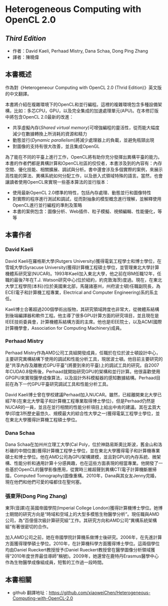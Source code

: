 
Heterogeneous Computing with OpenCL 2.0
=========================
*Third Edition*
-------------------------
- 作者：David Kaeli, Perhaad Mistry, Dana Schaa, Dong Ping Zhang
- 譯者：陳曉偉

## 本書概述

作為對《Heterogeneour Computing with OpenCL 2.0 (Thrid Edition)》英文版的中文翻譯。

本書將介紹在複雜環境下的OpenCL和並行編程。這裡的複雜環境包含多種設備架構，比如：多芯CPU，GPU，以及完全集成的加速處理單元(APU)。在本修訂版中將包含OpenCL 2.0最新的改進：
- 共享虛擬內存(*Shared virtual memory*)可增強編程的靈活性，從而能大幅度減少在數據轉換上所消耗的資源和精力 
- 動態並行(*Dynamic parallelism*)將減少處理器上的負載，並避免瓶頸出現
- 對圖像的支持有很大改善，並且集成OpenGL

為了能在不同的平臺上進行工作，OpenCL將有助你充分發揮出異構平臺的能力。本書的作者們都是異構計算和OpenCL社區的佼佼者，本書涉及到的內容有：內存空間、優化技能、相關擴展、調試與分析。書中還會涉及多個實際的案例，來展示高性能的算法、異構系統如何分配工作，以及嵌入式領域特殊的語言。當然，也會讓讀者使用OpenCL來實現一些基本算法的並行版本：
- 使用最新OpenCL 2.0標準的特性，包括內存處理、動態並行和圖像特性
- 對實際的程序進行測試和調試，從而對抽象的模型概念進行理解，並解釋使用OpenCL進行並行編程的準則及策略
- 本書的案例包含：圖像分析、Web插件、粒子模擬、視頻編輯、性能優化，等等

## 本書作者

### David Kaeli

David Kaeli在羅格斯大學(Rutgers University)獲得電氣工程學士和博士學位，在雪城大學(Syracuse University)獲得計算機工程碩士學位，並管理東北大學計算機體系研究室(NUCAR)。1993年Kaeli加入東北大學，他之前在IBM任職12年，任職的最後7年在T.J. Watson研究中心(位於紐約，約克敦海茨)度過。現在，在東北大學工程學院(本科)(位於美國東北部，馬薩諸塞州，州府波士頓)任職副院長，為ECE(電子和計算機工程專業，Electrical and Computer Engineering)系的系主任。

Kaeli博士合著超過200個學術出版物，其研究領域跨度也非常大，從微體系結構到後端編譯器和軟件工程。他主導了很多GPU計算方面的研究項目，並且現在是IEEE技術委員會，計算機體系結構方面的主席。他也是IEEE院士，以及ACM(國際計算機學會，Association for Computing Machinery)成員。

### Perhaad Mistry

Perhaad Mistry作為AMD公司工具組開發成員，任職於在位於波士頓設計中心，主要研究異構結構下使用的調試和性能分析工具，現居波士頓。他目前主要研究的是“共享內存及離散式GPU平臺”(將要到來的平臺)上的調試工具的研究。自2007年CUDA0.8發佈後，Perhaad就開始研究GPU的架構和並行計算。他很喜歡使用GPGPU來實現醫學成像算法，以及設計外科模擬器的感知數據結構。Perhaad目前在為下一代GPU平臺研究調試工具和性能分析工具。

David Kaeli博士曾在學校建議Perhaad加入NUCAR。雖然，已經離開東北大學已經7年(在東北大學電子和計算機工程專業取得博士學位)，但是Perhaad仍然是NUCAR的一員，並且在並行相關的性能分析項目上給出中肯的建議。其在孟買大學(印度3所歷史最悠久、規模最大的綜合性大學之一)獲得電氣工程學士學位，並在東北大學獲得計算機工程碩士學位。

### Dana Schaa

Dana Schaa在加州州立理工大學(Cal Poly，位於神路易斯奧比斯波，舊金山和洛杉磯的中間位置)獲得計算機工程學士學位，並在東北大學獲得電子和計算機專業碩士和博士學位。他在AMD公司為GPU架構建模，並且對GPU的內存系統、微架構、性能分析和通用計算十分感興趣，也在這些方面表現的相當專業。他開發了一些基於OpenCL的醫學影像應用，從實時三維超聲到異構CT(電子計算機斷層掃描，Computed Tomography)圖像重構。2010年，Dana與其女友Jenny完婚，現在他們和他們可愛的喵都住在聖何塞。

### 張東萍(Dong Ping Zhang)

東萍(音譯)在英國帝國學院(Imperial College London)獲得計算機博士學位。她博士期間的研究方向是“時域和空域上的大型多模態生物醫學分析”。現任職與AMD公司，為“百億億次級計算研究組”工作。其研究方向和AMD公司“異構系統架構組”有著很密切的合作。

加入AMD公司之前，她在帝國學院計算機系做博士後研究。2006年，在先進計算方面獲得理學碩士學位。2010年，在計算機科學方面獲得博士學位。這兩個學位均由Daniel Rueckert教授授予(Daniel Rueckert教授曾在醫學圖像分析領域獲得“2010年度世界最佳導師”稱號)。2009年，她還曾在鹿特丹Erasmus醫學中心作為生物醫學成像組成員，短暫的工作過一段時間。

## 本書相關

- github 翻譯地址：https://github.com/xiaoweiChen/Heterogeneous-Computing-with-OpenCL-2.0
